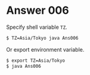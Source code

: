 # Answer 006

Specify shell variable `TZ`.

```bash
$ TZ=Asia/Tokyo java Ans006
```

Or export environment variable.

```bash
$ export TZ=Asia/Tokyo
$ java Ans006
```


